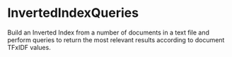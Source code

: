 # InvertedIndexQueries

Build an Inverted Index from a number of documents in a text file and perform queries to return the most relevant results according to document TFxIDF values.
